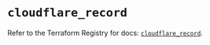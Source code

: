 # `cloudflare_record`

Refer to the Terraform Registry for docs: [`cloudflare_record`](https://registry.terraform.io/providers/cloudflare/cloudflare/4.51.0/docs/resources/record).
